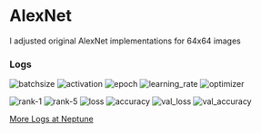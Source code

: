 # AlexNet

I adjusted original AlexNet implementations for 64x64 images

### Logs


![batchsize](https://img.shields.io/badge/Batch%20Size-64-%234299E1) ![activation](https://img.shields.io/badge/Activation-relu-%234299E1) ![epoch](https://img.shields.io/badge/Epoch-60-%234299E1) 
![learning_rate](https://img.shields.io/badge/Learning%20Rate-1e--3-%234299E1) ![optimizer](https://img.shields.io/badge/Optimizer-SGD-%234299E1)

![rank-1](https://img.shields.io/badge/Rank--1-36.68%25-%2348BB78) ![rank-5](https://img.shields.io/badge/Rank--5-62.50%25-%2348BB78) ![loss](https://img.shields.io/badge/Loss-3.2718-%2348BB78) ![accuracy](https://img.shields.io/badge/Accuracy-0.3875-%2348BB78) ![val_loss](https://img.shields.io/badge/Val%20Loss-3.3483-%2348BB78) ![val_accuracy](https://img.shields.io/badge/Val%20Accuracy-0.3760-%2348BB78) 

[More Logs at Neptune](https://ui.neptune.ai/davianyang/TinyImageNetChallenge/e/GOOG-20/charts)
